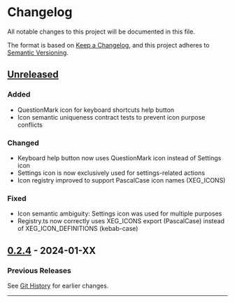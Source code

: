 # Changelog

All notable changes to this project will be documented in this file.

The format is based on [Keep a Changelog](https://keepachangelog.com/en/1.0.0/),
and this project adheres to
[Semantic Versioning](https://semver.org/spec/v2.0.0.html).

## [Unreleased]

### Added

- QuestionMark icon for keyboard shortcuts help button
- Icon semantic uniqueness contract tests to prevent icon purpose conflicts

### Changed

- Keyboard help button now uses QuestionMark icon instead of Settings icon
- Settings icon is now exclusively used for settings-related actions
- Icon registry improved to support PascalCase icon names (XEG_ICONS)

### Fixed

- Icon semantic ambiguity: Settings icon was used for multiple purposes
- Registry.ts now correctly uses XEG_ICONS export (PascalCase) instead of
  XEG_ICON_DEFINITIONS (kebab-case)

## [0.2.4] - 2024-01-XX

### Previous Releases

See
[Git History](https://github.com/unixzii/xcom-enhanced-gallery/commits/master)
for earlier changes.

---

[Unreleased]:
  https://github.com/unixzii/xcom-enhanced-gallery/compare/v0.2.4...HEAD
[0.2.4]: https://github.com/unixzii/xcom-enhanced-gallery/releases/tag/v0.2.4
